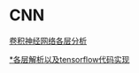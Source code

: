 # CNN
[卷积神经网络各层分析](https://blog.csdn.net/glory_lee/article/details/77899465)

[*各层解析以及tensorflow代码实现](https://blog.csdn.net/cxmscb/article/details/71023576)
